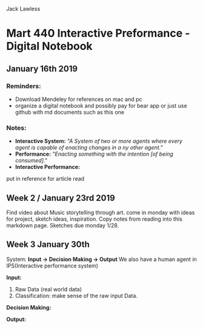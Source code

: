 Jack Lawless
# Mart 440 Interactive Preformance - Digital Notebook
## January 16th 2019

### Reminders:
* Download Mendeley for references on mac and pc
* organize a digital notebook and possibly pay for bear app or just use github with md documents such as this one

### Notes:

* **Interactive System:** *"A System of two or more agents where every agent is capable of enacting changes in a ny other agent."*
*  **Performance:** *"Enacting something with the intention [of being consumed]."*
* **Interactive Performance:**

put in reference for article read

## Week 2 / January 23rd 2019
Find video about Music storytelling through art.
come in monday with ideas for project, sketch ideas, inspiration.
Copy notes from reading into this markdown page. Sketches due monday 1/28.

## Week 3 January 30th
System: **Input -> Decision Making -> Output**
We also have a human agent in IPS(Interactive performance system)

**Input:**
1) Raw Data (real world data)
2) Classification: make sense of the raw input Data.

**Decision Making:**

**Output:**
